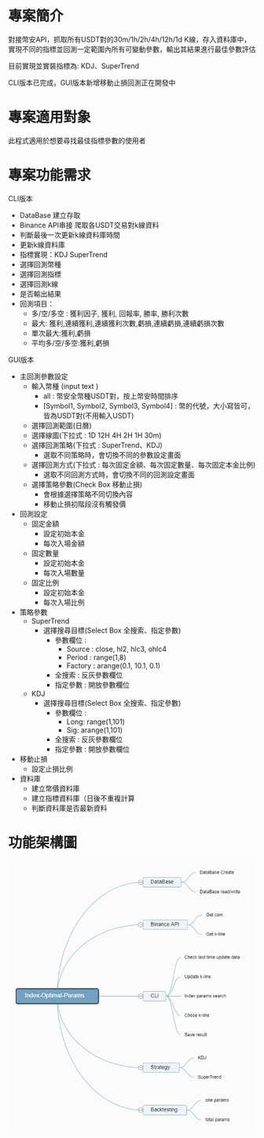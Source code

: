 # 專案簡介

對接幣安API，抓取所有USDT對的30m/1h/2h/4h/12h/1d K線，存入資料庫中，實現不同的指標並回測一定範圍內所有可變動參數，輸出其結果進行最佳參數評估

目前實現並實裝指標為: KDJ、SuperTrend

CLI版本已完成，GUI版本新增移動止損回測正在開發中

# 專案適用對象

此程式適用於想要尋找最佳指標參數的使用者

# 專案功能需求

CLI版本

- DataBase 建立存取
- Binance API串接 爬取各USDT交易對k線資料
- 判斷最後一次更新k線資料庫時間
- 更新k線資料庫
- 指標實現：KDJ SuperTrend
- 選擇回測幣種
- 選擇回測指標
- 選擇回測k線
- 是否輸出結果
- 回測項目：
    - 多/空/多空 : 獲利因子, 獲利, 回報率, 勝率, 勝利次數
    - 最大: 獲利,連續獲利,連續獲利次數,虧損,連續虧損,連續虧損次數
    - 單次最大:獲利,虧損
    - 平均多/空/多空:獲利,虧損

GUI版本

- 主回測參數設定
    - 輸入幣種 (input text )
        - all : 幣安全幣種USDT對，按上幣安時間排序
        - [Symbol1, Symbol2, Symbol3, Symbol4] : 幣的代號，大小寫皆可，皆為USDT對(不用輸入USDT)
    - 選擇回測範圍(日曆)
    - 選擇線圖(下拉式 : 1D 12H 4H 2H 1H 30m)
    - 選擇回測策略(下拉式 : SuperTrend、KDJ)
        - 選取不同策略時，會切換不同的參數設定畫面
    - 選擇回測方式(下拉式 : 每次固定金額、每次固定數量、每次固定本金比例)
        - 選取不同回測方式時，會切換不同的回測設定畫面
    - 選擇策略參數(Check Box 移動止損)
        - 會根據選擇策略不同切換內容
        - 移動止損初階段沒有觸發價
- 回測設定
    - 固定金額
        - 設定初始本金
        - 每次入場金額
    - 固定數量
        - 設定初始本金
        - 每次入場數量
    - 固定比例
        - 設定初始本金
        - 每次入場比例
- 策略參數
    - SuperTrend
        - 選擇搜尋目標(Select Box 全搜索、指定參數)
            - 參數欄位 :
                - Source : close, hl2, hlc3, ohlc4
                - Period :  range(1,8)
                - Factory : arange(0.1, 10.1, 0.1)
            - 全搜索 : 反灰參數欄位
            - 指定參數 : 開放參數欄位
    - KDJ
        - 選擇搜尋目標(Select Box 全搜索、指定參數)
            - 參數欄位 :
                - Long:  range(1,101)
                - Sig: arange(1,101)
            - 全搜索 : 反灰參數欄位
            - 指定參數 : 開放參數欄位
- 移動止損
    - 設定止損比例
- 資料庫
    - 建立幣價資料庫
    - 建立指標資料庫（日後不重複計算
    - 判斷資料庫是否最新資料

# 功能架構圖
![Functional architecture diagram](https://github.com/birsbear/Index-Optimal-Params/blob/main/Index-Optimal-Params.png)
